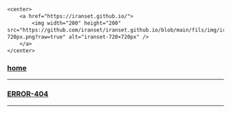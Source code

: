     <center>
        <a href="https://iranset.github.io/">
            <img width="200" height="200" src="https://github.com/iranset/iranset.github.io/blob/main/fils/img/iranset-720px.png?raw=true" alt="iranset-720×720px" />
        </a>
    </center>
### [home](https://github.com/iranset/iranset.github.io/blob/main/index.html)
***
### [ERROR-404]()
***
### 
